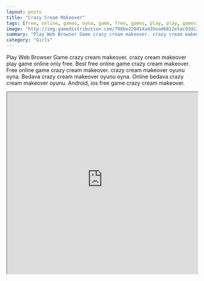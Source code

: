 ```yaml
---
layout: posts
title: "Crazy Cream Makeover"
tags: [free, online, games, oyna, game, free, games, play, play, games]
image: "http://img.gamedistribution.com/798be220414a435ead6812e5ac93dc20.jpg"
summary: "Play Web Browser Game crazy cream makeover. crazy cream makeover play game online only free. Best free online game crazy cream makeover. Free online game crazy cream makeover. crazy cream makeover oyunu oyna. Bedava crazy cream makeover oyunu oyna. Online bedava crazy cream makeover oyunu. Android, ios free game crazy cream makeover."
category: "Girls"
---
```


Play Web Browser Game crazy cream makeover. crazy cream makeover play game online only free. Best free online game crazy cream makeover. Free online game crazy cream makeover. crazy cream makeover oyunu oyna. Bedava crazy cream makeover oyunu oyna. Online bedava crazy cream makeover oyunu. Android, ios free game crazy cream makeover.

<iframe width="100%" height="480px;" src="http://flash.gamedistribution.com?game=798be220414a435ead6812e5ac93dc20"></iframe>